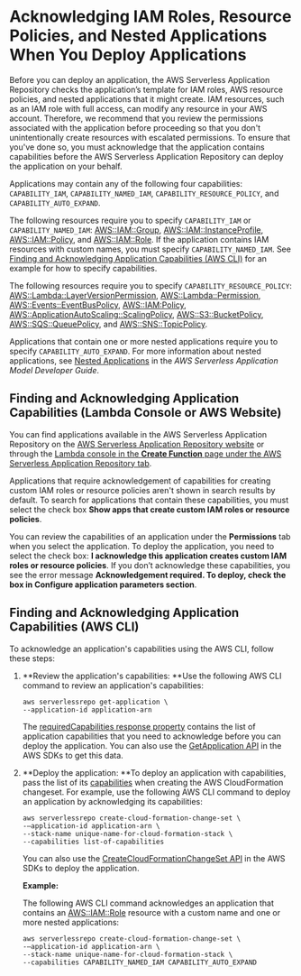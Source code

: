 # Acknowledging IAM Roles, Resource Policies, and Nested Applications When You Deploy Applications<a name="acknowledging-application-capabilities"></a>

Before you can deploy an application, the AWS Serverless Application Repository checks the application’s template for IAM roles, AWS resource policies, and nested applications that it might create\. IAM resources, such as an IAM role with full access, can modify any resource in your AWS account\. Therefore, we recommend that you review the permissions associated with the application before proceeding so that you don't unintentionally create resources with escalated permissions\. To ensure that you've done so, you must acknowledge that the application contains capabilities before the AWS Serverless Application Repository can deploy the application on your behalf\. 

Applications may contain any of the following four capabilities: `CAPABILITY_IAM`, `CAPABILITY_NAMED_IAM`, `CAPABILITY_RESOURCE_POLICY`, and `CAPABILITY_AUTO_EXPAND`\.

The following resources require you to specify `CAPABILITY_IAM` or `CAPABILITY_NAMED_IAM`: [AWS::IAM::Group](https://docs.aws.amazon.com/AWSCloudFormation/latest/UserGuide/aws-properties-iam-group.html), [AWS::IAM::InstanceProfile](https://docs.aws.amazon.com/AWSCloudFormation/latest/UserGuide/aws-resource-iam-instanceprofile.html), [AWS::IAM::Policy](https://docs.aws.amazon.com/AWSCloudFormation/latest/UserGuide/aws-resource-iam-policy.html), and [AWS::IAM::Role](https://docs.aws.amazon.com/AWSCloudFormation/latest/UserGuide/aws-resource-iam-role.html)\. If the application contains IAM resources with custom names, you must specify `CAPABILITY_NAMED_IAM`\. See [Finding and Acknowledging Application Capabilities \(AWS CLI\)](#acknowledging-application-capabilities-api) for an example for how to specify capabilities\.

The following resources require you to specify `CAPABILITY_RESOURCE_POLICY`: [AWS::Lambda::LayerVersionPermission](https://docs.aws.amazon.com/AWSCloudFormation/latest/UserGuide/aws-resource-lambda-layerversionpermission.html), [AWS::Lambda::Permission](https://docs.aws.amazon.com/AWSCloudFormation/latest/UserGuide/aws-resource-lambda-permission.html), [AWS::Events::EventBusPolicy](https://docs.aws.amazon.com/AWSCloudFormation/latest/UserGuide/aws-resource-events-eventbuspolicy.html), [AWS::IAM:Policy](https://docs.aws.amazon.com/AWSCloudFormation/latest/UserGuide/aws-resource-iam-policy.html), [AWS::ApplicationAutoScaling::ScalingPolicy](https://docs.aws.amazon.com/AWSCloudFormation/latest/UserGuide/aws-resource-applicationautoscaling-scalingpolicy.html), [AWS::S3::BucketPolicy](https://docs.aws.amazon.com/AWSCloudFormation/latest/UserGuide/aws-properties-s3-policy.html), [AWS::SQS::QueuePolicy](https://docs.aws.amazon.com/AWSCloudFormation/latest/UserGuide/aws-properties-sqs-policy.html), and [AWS::SNS::TopicPolicy](https://docs.aws.amazon.com/AWSCloudFormation/latest/UserGuide/aws-properties-sns-policy.html)\.

Applications that contain one or more nested applications require you to specify `CAPABILITY_AUTO_EXPAND`\. For more information about nested applications, see [Nested Applications](https://docs.aws.amazon.com/serverless-application-model/latest/developerguide/serverless-sam-template-nested-applications.html) in the *AWS Serverless Application Model Developer Guide*\.

## Finding and Acknowledging Application Capabilities \(Lambda Console or AWS Website\)<a name="acknowledging-application-capabilities-console"></a>

You can find applications available in the AWS Serverless Application Repository on the [AWS Serverless Application Repository website](https://aws.amazon.com/serverless/serverlessrepo/) or through the [Lambda console in the **Create Function** page under the AWS Serverless Application Repository tab](https://console.aws.amazon.com/lambda/home?region=us-east-1#/create?tab=serverlessApps)\.

Applications that require acknowledgement of capabilities for creating custom IAM roles or resource policies aren't shown in search results by default\. To search for applications that contain these capabilities, you must select the check box **Show apps that create custom IAM roles or resource policies**\.

You can review the capabilities of an application under the **Permissions** tab when you select the application\. To deploy the application, you need to select the check box: **I acknowledge this application creates custom IAM roles or resource policies**\. If you don’t acknowledge these capabilities, you see the error message **Acknowledgement required\. To deploy, check the box in Configure application parameters section**\.

## Finding and Acknowledging Application Capabilities \(AWS CLI\)<a name="acknowledging-application-capabilities-api"></a>

To acknowledge an application's capabilities using the AWS CLI, follow these steps:

1. **Review the application's capabilities: **Use the following AWS CLI command to review an application's capabilities:

   ```
   aws serverlessrepo get-application \
   --application-id application-arn
   ```

   The [ requiredCapabilities response property](https://docs.aws.amazon.com/serverlessrepo/latest/devguide/applications-applicationid.html#applications-applicationid-prop-version-requiredcapabilities) contains the list of application capabilities that you need to acknowledge before you can deploy the application\. You can also use the [GetApplication API](https://docs.aws.amazon.com/goto/WebAPI/serverlessrepo-2017-09-08/GetApplication) in the AWS SDKs to get this data\.

1. **Deploy the application: **To deploy an application with capabilities, pass the list of its [capabilities](https://docs.aws.amazon.com/serverlessrepo/latest/devguide/applications-applicationid-changesets.html#applications-applicationid-changesets-createcloudformationchangesetinput-capabilities) when creating the AWS CloudFormation changeset\. For example, use the following AWS CLI command to deploy an application by acknowledging its capabilities:

   ```
   aws serverlessrepo create-cloud-formation-change-set \
   -–application-id application-arn \
   --stack-name unique-name-for-cloud-formation-stack \
   --capabilities list-of-capabilities
   ```

   You can also use the [CreateCloudFormationChangeSet API](https://docs.aws.amazon.com/goto/WebAPI/serverlessrepo-2017-09-08/CreateCloudFormationChangeSet) in the AWS SDKs to deploy the application\.

   **Example:**

   The following AWS CLI command acknowledges an application that contains an [AWS::IAM::Role](https://docs.aws.amazon.com/AWSCloudFormation/latest/UserGuide/aws-resource-iam-role.html) resource with a custom name and one or more nested applications:

   ```
   aws serverlessrepo create-cloud-formation-change-set \
   -–application-id application-arn \
   --stack-name unique-name-for-cloud-formation-stack \
   --capabilities CAPABILITY_NAMED_IAM CAPABILITY_AUTO_EXPAND
   ```